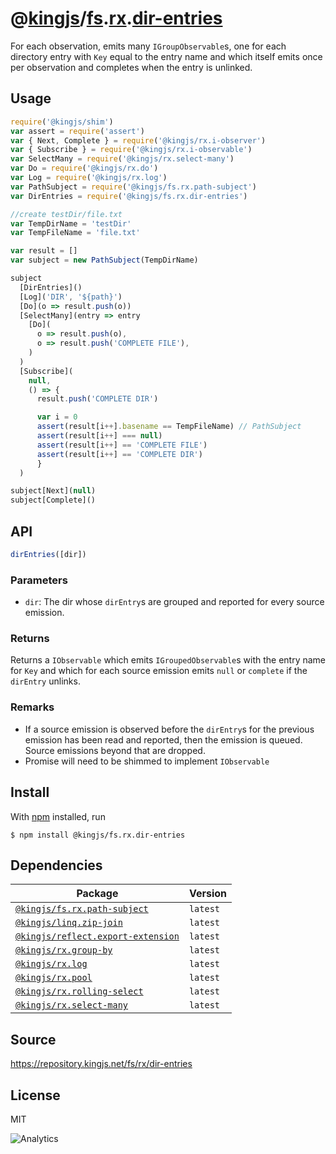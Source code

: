 # @[kingjs][@kingjs]/[fs][ns0].[rx][ns1].[dir-entries][ns2]
For each observation, emits many `IGroupObservable`s, one for each directory entry with `Key` equal to the entry name and which itself emits once per observation and completes when the entry is unlinked.
## Usage
```js
require('@kingjs/shim')
var assert = require('assert')
var { Next, Complete } = require('@kingjs/rx.i-observer')
var { Subscribe } = require('@kingjs/rx.i-observable')
var SelectMany = require('@kingjs/rx.select-many')
var Do = require('@kingjs/rx.do')
var Log = require('@kingjs/rx.log')
var PathSubject = require('@kingjs/fs.rx.path-subject')
var DirEntries = require('@kingjs/fs.rx.dir-entries')

//create testDir/file.txt
var TempDirName = 'testDir'
var TempFileName = 'file.txt'

var result = []
var subject = new PathSubject(TempDirName)

subject
  [DirEntries]()
  [Log]('DIR', '${path}')
  [Do](o => result.push(o))
  [SelectMany](entry => entry
    [Do](
      o => result.push(o),
      o => result.push('COMPLETE FILE'),
    )
  )
  [Subscribe](
    null,
    () => {
      result.push('COMPLETE DIR')

      var i = 0
      assert(result[i++].basename == TempFileName) // PathSubject
      assert(result[i++] === null)
      assert(result[i++] == 'COMPLETE FILE')
      assert(result[i++] == 'COMPLETE DIR')
      }
  )

subject[Next](null)
subject[Complete]()
```

## API
```ts
dirEntries([dir])
```

### Parameters
- `dir`: The dir whose `dirEntry`s are grouped and reported for every source emission.
### Returns
Returns a `IObservable` which emits `IGroupedObservable`s with the entry name for `Key` and which for each source emission emits `null` or `complete` if the `dirEntry` unlinks.
### Remarks
 - If a source emission is observed before the `dirEntry`s for the previous emission has been read and reported, then the emission is queued. Source emissions beyond that are dropped.
 - Promise will need to be shimmed to implement `IObservable`

## Install
With [npm](https://npmjs.org/) installed, run
```
$ npm install @kingjs/fs.rx.dir-entries
```
## Dependencies
|Package|Version|
|---|---|
|[`@kingjs/fs.rx.path-subject`](https://www.npmjs.com/package/@kingjs/fs.rx.path-subject)|`latest`|
|[`@kingjs/linq.zip-join`](https://www.npmjs.com/package/@kingjs/linq.zip-join)|`latest`|
|[`@kingjs/reflect.export-extension`](https://www.npmjs.com/package/@kingjs/reflect.export-extension)|`latest`|
|[`@kingjs/rx.group-by`](https://www.npmjs.com/package/@kingjs/rx.group-by)|`latest`|
|[`@kingjs/rx.log`](https://www.npmjs.com/package/@kingjs/rx.log)|`latest`|
|[`@kingjs/rx.pool`](https://www.npmjs.com/package/@kingjs/rx.pool)|`latest`|
|[`@kingjs/rx.rolling-select`](https://www.npmjs.com/package/@kingjs/rx.rolling-select)|`latest`|
|[`@kingjs/rx.select-many`](https://www.npmjs.com/package/@kingjs/rx.select-many)|`latest`|
## Source
https://repository.kingjs.net/fs/rx/dir-entries
## License
MIT

![Analytics](https://analytics.kingjs.net/fs/rx/dir-entries)

[@kingjs]: https://www.npmjs.com/package/kingjs
[ns0]: https://www.npmjs.com/package/@kingjs/fs
[ns1]: https://www.npmjs.com/package/@kingjs/fs.rx
[ns2]: https://www.npmjs.com/package/@kingjs/fs.rx.dir-entries
